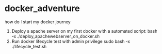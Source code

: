 # docker_adventure
how do I start my docker journey
1. Deploy a apache server on my first docker with a automated script:
bash -x ./deploy_apachewebserver_on_docker.sh
2. Run docker lifecycle test with admin privilege
sudo bash -x ./lifecycle_test.sh
